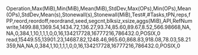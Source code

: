 Operation,Max(MiB),Min(MiB),Mean(MiB),StdDev,Max(OPs),Min(OPs),Mean(OPs),StdDev,Mean(s),Stonewall(s),Stonewall(MiB),Test#,#Tasks,tPN,reps,fPP,reord,reordoff,reordrand,seed,segcnt,blksiz,xsize,aggs(MiB),API,RefNum
write,1499.88,1369.54,1434.72,136.27,93.74,85.60,89.67,8.52,566.98668,NA,NA,0,384,1,10,1,1,1,0,0,16,134217728,16777216,786432.0,POSIX,0
read,15449.55,13901.23,14687.82,1248.46,965.60,868.83,918.08,78.03,58.21359,NA,NA,0,384,1,10,1,1,1,0,0,16,134217728,16777216,786432.0,POSIX,0
